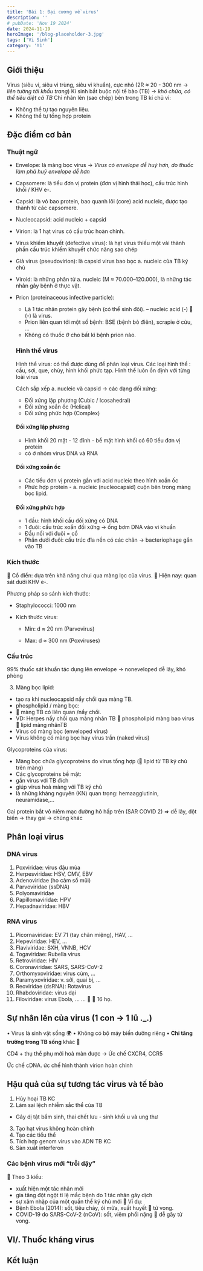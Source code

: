 ```yaml
---
title: 'Bài 1: Đại cương về virus'
description: ''
# pubDate: 'Nov 19 2024'
date: 2024-11-19
heroImage: '/blog-placeholder-3.jpg'
tags: ['Vi Sinh']
category: 'Y1'
---
```

<!-- TODO: Fix the headings -->
## Giới thiệu

Virus (siêu vi, siêu vi trùng, siêu vi khuẩn), cực nhỏ (2R $\approx$ 20 - 300 nm → *liên tưởng tới khẩu trang*)
Kí sinh bắt buộc nội tế bào (TB) → *khó chữa, có thể tiêu diệt cả TB*
Chỉ nhân lên (sao chép) bên trong TB kí chủ vì:

* Không thể tự tạo nguyên liệu.
* Không thể tự tổng hợp protein

## Đặc điểm cơ bản

### Thuật ngữ

* Envelope: là màng bọc virus → *Virus có envelope dễ huỷ hơn, do thuốc làm phả huỷ envelope dễ hơn*

* Capsomere: là tiểu đơn vị protein (đơn vị hình thái học), cấu trúc hình khối / KHV e-.

* Capsid: là vỏ bao protein, bao quanh lõi (core) acid nucleic, được tạo thành từ các capsomere.

* Nucleocapsid: acid nucleic + capsid

* Virion: là 1 hạt virus có cấu trúc hoàn chỉnh.

* Virus khiếm khuyết (defective virus): là hạt virus thiếu một vài thành phần cấu trúc khiếm khuyết chức năng sao chép

* Giả virus (pseudovirion): là capsid virus bao bọc a. nucleic của TB ký chủ

* Viroid: là những phân tử a. nucleic (M $\approx$ 70.000–120.000), là những tác nhân gây bệnh ở thực vật.

* Prion (proteinaceous infective particle):

  * Là 1 tác nhân protein gây bệnh (có thể sinh đôi).  – nucleic acid (-)  (-) là virus.
  * Prion liên quan tới một số bệnh: BSE (bệnh bò điên), scrapie ở cừu, …
  * Không có thuốc $\theta$ cho bất kì bệnh prion nào.

  ### Hình thể virus

  Hình thể virus: có thể được dùng để phân loại virus.
  Các loại hình thể : cầu, sợi, que, chùy, hình khối phức tạp.
  Hình thể luôn ổn định với từng loài virus

  Cách sắp xếp a. nucleic và capsid -> các dạng đối xứng:

  * Đối xứng lập phương (Cubic / Icosahedral)
  * Đối xứng xoắn ốc (Helical)
  * Đối xứng phức hợp (Complex)

  #### Đối xứng lập phương

  * Hình khối 20 mặt - 12 đỉnh - bề mặt hình khối có 60 tiểu đơn vị protein
  * có ở nhóm virus DNA và RNA

  #### Đối xứng xoắn ốc

  * Các tiểu đơn vị protein gắn với acid nucleic theo hình xoắn ốc
  * Phức hợp protein - a. nucleic (nucleocapsid) cuộn bên trong màng bọc lipid.

  #### Đối xứng phức hợp

  * 1 đầu: hình khối cầu đối xứng có DNA
  * 1 đuôi: cấu trúc xoắn đối xứng -> ống bơm DNA vào vi khuẩn
  * Đầu nối với đuôi = cổ
  * Phần dưới đuôi: cấu trúc đĩa nền có các chân -> bacteriophage gắn vào TB

### Kích thước

 Cổ điển: dựa trên khả năng chui qua màng lọc của virus.
 Hiện nay: quan sát dưới KHV e-.

Phương pháp so sánh kích thước:

* Staphylococci: 1000 nm

* Kích thước virus:

  * Min: d $\approx$ 20 nm (Parvovirus)

  * Max: d $\approx$ 300 nm (Poxviruses)

### Cấu trúc

99% thuốc sát khuẩn tác dụng lên envelope -> noneveloped dễ lây, khó phòng

<!-- Hình ảnh (so sánh giữa naked vs enveloped) -->

3. Màng bọc lipid:

* tạo ra khi nucleocapsid nẩy chồi qua màng TB.
* phospholipid / màng bọc:
*  màng TB có liên quan /nẩy chồi.
* VD: Herpes nẩy chồi qua màng nhân TB
   phospholipid màng bao virus  lipid màng nhânTB
* Virus có màng bọc (enveloped virus)
* Virus không có màng bọc hay virus trần                             (naked virus)

Glycoproteins của virus:

* Màng bọc chứa glycoproteins do virus tổng hợp ( lipid từ TB ký chủ trên màng)
* Các glycoproteins bề mặt:
* gắn virus với TB đích
* giúp virus hoà màng với TB ký chủ
* là những kháng nguyên (KN) quan trọng: hemaagglutinin,  neuramidase,...

Gai protein bắt vô niêm mạc đường hô hấp trên (SAR COVID 2) => dễ lây, đột biến -> thay gai -> chủng khác

## Phân loại virus

<!-- Phân loại Baltimore  -->

### DNA virus

1. Poxviridae: virus đậu mùa
2. Herpesviridae: HSV, CMV, EBV
3. Adenoviridae (ho cảm sổ mũi)
4. Parvoviridae (ssDNA)
5. Polyomaviridae
6. Papillomaviridae:   HPV
7. Hepadnaviridae:     HBV

### RNA virus

1. Picornaviridae:       EV 71 (tay chân miệng), HAV, …
2. Hepeviridae:           HEV, …
3. Flaviviridae:              SXH, VNNB, HCV
4. Togaviridae:            Rubella virus
5. Retroviridae:           HIV
6. Coronaviridae: SARS, SARS-CoV-2
7. Orthomyxoviridae: virus cúm, …
8. Paramyxoviridae:   v. sởi, quai bị, …
9. Reoviridae (dsRNA): Rotavirus
10. Rhabdoviridae:     virus dại
11. Filoviridae:            virus Ebola, … …   16 họ.

## Sự nhân lên của virus (1 con -> 1 lũ ._.)

•  Virus là sinh vật sống :earth_africa:
•  Không có bộ máy biến dưỡng riêng
•  **Chỉ tăng trưởng trong TB sống** khác :jack_o_lantern:

CD4 + thụ thể phụ mới hoà màn được -> Ức chế CXCR4, CCR5

Ức chế cDNA. ức chế hình thành virion hoàn chỉnh

## Hậu quả của sự tương tác virus và tế bào

1. Hủy hoại TB KC
2. Làm sai lệch nhiễm sắc thể của TB

* Gây dị tật bẩm sinh, thai chết lưu - sinh khối u và ung thư

3. Tạo hạt virus không hoàn chỉnh
4. Tạo các tiểu thể
5. Tích hợp genom virus vào ADN TB KC
6. Sản xuất interferon

### Các bệnh virus mới “trỗi dậy”

 Theo 3 kiểu:

* xuất hiện một tác nhân mới
* gia tăng đột ngột tỉ lệ mắc bệnh do 1 tác nhân gây dịch
* sự xâm nhập của một quần thể ký chủ mới
   Ví dụ:
* Bệnh Ebola (2014): sốt, tiêu chảy, ói mửa,                                xuất huyết  tử vong.
* COVID-19 do SARS-CoV-2 (nCoV): sốt, viêm phổi nặng  dễ gây tử vong.

## VI/. Thuốc kháng virus

## Kết luận
